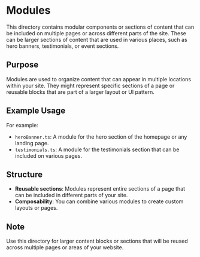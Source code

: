 # Modules

This directory contains modular components or sections of content that can be included on multiple pages or across different parts of the site. These can be larger sections of content that are used in various places, such as hero banners, testimonials, or event sections.

## Purpose
Modules are used to organize content that can appear in multiple locations within your site. They might represent specific sections of a page or reusable blocks that are part of a larger layout or UI pattern.

## Example Usage
For example:
- `heroBanner.ts`: A module for the hero section of the homepage or any landing page.
- `testimonials.ts`: A module for the testimonials section that can be included on various pages.

## Structure
- **Reusable sections**: Modules represent entire sections of a page that can be included in different parts of your site.
- **Composability**: You can combine various modules to create custom layouts or pages.

## Note
Use this directory for larger content blocks or sections that will be reused across multiple pages or areas of your website.
